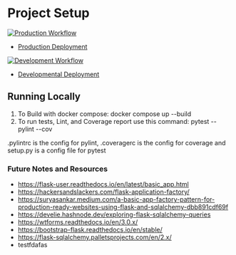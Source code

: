 # Project Setup

[![Production Workflow](https://github.com/ThomasAnnamNJIT/final_flask_start/actions/workflows/production.yml/badge.svg)](https://github.com/ThomasAnnamNJIT/is601-project-three/actions/workflows/production.yml)

* [Production Deployment](https://thomasannam-is601-prod.herokuapp.com)


[![Development Workflow](https://github.com/ThomasAnnamNJIT/final_flask_start/actions/workflows/dev.yml/badge.svg)](https://github.com/ThomasAnnamNJIT/is601-project-three/actions/workflows/dev.yml)

* [Developmental Deployment](https://thomasannam-is601-dev.herokuapp.com/)

## Running Locally

1. To Build with docker compose:
   docker compose up --build
2. To run tests, Lint, and Coverage report use this command: pytest --pylint --cov

.pylintrc is the config for pylint, .coveragerc is the config for coverage and setup.py is a config file for pytest


### Future Notes and Resources
* https://flask-user.readthedocs.io/en/latest/basic_app.html
* https://hackersandslackers.com/flask-application-factory/
* https://suryasankar.medium.com/a-basic-app-factory-pattern-for-production-ready-websites-using-flask-and-sqlalchemy-dbb891cdf69f
* https://develie.hashnode.dev/exploring-flask-sqlalchemy-queries
* https://wtforms.readthedocs.io/en/3.0.x/
* https://bootstrap-flask.readthedocs.io/en/stable/
* https://flask-sqlalchemy.palletsprojects.com/en/2.x/
* testfdafas
